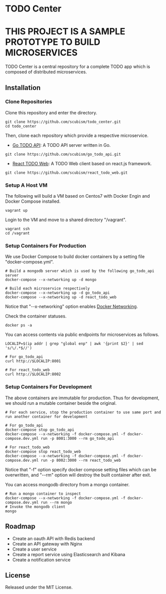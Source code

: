# TODO Center

# THIS PROJECT IS A SAMPLE PROTOTYPE TO BUILD MICROSERVICES

TODO Center is a central repository for a complete TODO app which is composed of distributed microservices.

## Installation

### Clone Repositories

Clone this repository and enter the directory.

```
git clone https://github.com/scubism/todo_center.git
cd todo_center
```

Then, clone each repository which provide a respective microservice.

- [Go TODO API](https://github.com/scubism/go_todo_api): A TODO API server written in Go.

```
git clone https://github.com/scubism/go_todo_api.git
```

- [React TODO Web](https://github.com/scubism/react_todo_web): A TODO Web client based on react.js framework.

```
git clone https://github.com/scubism/react_todo_web.git
```

### Setup A Host VM

The following will build a VM based on Centos7 with Docker Engin and Docker Compose installed.

```
vagrant up
```

Login to the VM and move to a shared directory "/vagrant".

```
vagrant ssh
cd /vagrant
```

### Setup Containers For Production

We use Docker Compose to build docker containers by a setting file "docker-compose.yml".

```
# Build a mongodb server which is used by the following go_todo_api server
docker-compose --x-networking up -d mongo

# Build each microservice respectively
docker-compose --x-networking up -d go_todo_api
docker-compose --x-networking up -d react_todo_web
```

Notice that "--x-networking" option enables [Docker Networking](http://docs.docker.com/engine/userguide/networking/dockernetworks/).

Check the container statuses.

```
docker ps -a
```

You can access contents via public endpoints for microservices as follows.

```
LOCALIP=$(ip addr | grep "global enp" | awk '{print $2}' | sed 's/\/.*$//')

# For go_todo_api
curl http://$LOCALIP:8001

# For react_todo_web
curl http://$LOCALIP:8002
```

### Setup Containers For Development

The above containers are immutable for production.
Thus for development, we should run a mutable container beside the original.

```
# For each service, stop the production container to use same port and run another container for development

# For go_todo_api
docker-compose stop go_todo_api
docker-compose --x-networking -f docker-compose.yml -f docker-compose.dev.yml run -p 8001:3000 --rm go_todo_api

# For react_todo_web
docker-compose stop react_todo_web
docker-compose --x-networking -f docker-compose.yml -f docker-compose.dev.yml run -p 8002:3000 --rm react_todo_web
```

Notice that "-f" option specify docker compose setting files which can be overwritten, and "--rm" option will destroy the built container after exit.

You can access mongodb directory from a mongo container.

```
# Run a mongo container to inspect
docker-compose --x-networking -f docker-compose.yml -f docker-compose.dev.yml run --rm mongo
# Invoke the mongodb client
mongo
```

## Roadmap

- Create an oauth API with Redis backend
- Create an API gateway with Nginx
- Create a user service
- Create a report service using Elasticsearch and Kibana
- Create a notification service


## License

Released under the MIT License.
